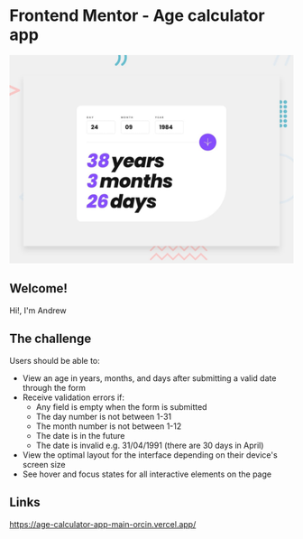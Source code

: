 # Frontend Mentor - Age calculator app

![Design preview for the Age calculator app coding challenge](./design/desktop-preview.jpg)

## Welcome!

Hi!, I'm Andrew

## The challenge

Users should be able to:

-  View an age in years, months, and days after submitting a valid date through the form
-  Receive validation errors if:
   -  Any field is empty when the form is submitted
   -  The day number is not between 1-31
   -  The month number is not between 1-12
   -  The date is in the future
   -  The date is invalid e.g. 31/04/1991 (there are 30 days in April)
-  View the optimal layout for the interface depending on their device's screen size
-  See hover and focus states for all interactive elements on the page

## Links

https://age-calculator-app-main-orcin.vercel.app/
